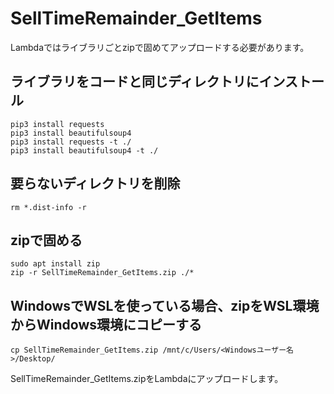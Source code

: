 # SellTimeRemainder_GetItems
Lambdaではライブラリごとzipで固めてアップロードする必要があります。
## ライブラリをコードと同じディレクトリにインストール
```
pip3 install requests
pip3 install beautifulsoup4
pip3 install requests -t ./
pip3 install beautifulsoup4 -t ./
```
## 要らないディレクトリを削除
```
rm *.dist-info -r
```
## zipで固める
```
sudo apt install zip
zip -r SellTimeRemainder_GetItems.zip ./*
```

## WindowsでWSLを使っている場合、zipをWSL環境からWindows環境にコピーする
```
cp SellTimeRemainder_GetItems.zip /mnt/c/Users/<Windowsユーザー名>/Desktop/
```
SellTimeRemainder_GetItems.zipをLambdaにアップロードします。